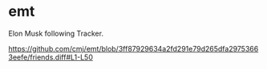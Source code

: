# emt
Elon Musk following Tracker.

https://github.com/cmj/emt/blob/3ff87929634a2fd291e79d265dfa29753663eefe/friends.diff#L1-L50
